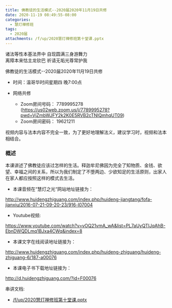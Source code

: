 ```yaml
---
title: 佛教徒的⽣活模式--2020届2020年11月19日共修
date: 2020-11-19 08:49:55-08:00
categories:
  - 慧灯禅修班
tags:
  - 2020届
attachments: /f/up/2020慧灯禅修班第十堂课.pptx
---
```

诸法等性本基法界中 自现圆满三身游舞力  
离障本来怙主龙钦巴 祈请无垢光尊常护我  

佛教徒的⽣活模式--2020届2020年11月19日共修

* 时间：温哥华时间星期四 晚7:00点

* 网络共修
  * Zoom房间号码： 7789995278 (<https://us02web.zoom.us/j/7789995278?pwd=VjZmbWJFY2k2K0E5RVB2cTNIQmhqUT09>)
  * Zoom房间密码： 19621211

视频内容与法本内容不完全⼀致，为了更好地理解法义，建议学习时，视频和法本相结合。

### 概述

本课讲述了佛教徒应该过怎样的⽣活。释迦牟尼佛因为完全了知物质、⾦钱、欲望、幸福之间的关系，所以为我们制定了不堕两边、少欲知⾜的⽣活原则，出家⼈在家⼈都应按照这样的模式去⽣活。

- 本课⾳频在“慧灯之光“⽹站地址链接为：

<http://www.huidengzhiguang.com/index.php/huideng-jiangtang/fofa-jianxiu/2016-07-21-09-20-23/916-l07004>

- Youtube视频:

<https://www.youtube.com/watch?v=vOQ21vmA_wA&list=PL7aUyQTIJqAhB-EbnDWQDLmq1BJxa4CWq&index=8>

- 本课⽂字在线阅读地址链接为：

<http://www.huidengzhiguang.com/index.php/huideng-zhiguang/huideng-zhiguang-6/187-a00076>

- 本课电⼦书下载地址链接为：

<http://d.huidengzhiguang.com/?id=F00076>

串讲文档:
* [/f/up/2020慧灯禅修班第十堂课.pptx](http://huidengchanxiu.net/hdv/f/up/2020慧灯禅修班第十堂课.pptx)
